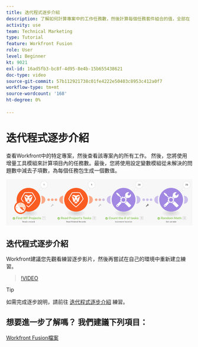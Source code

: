 ```yaml
---
title: 迭代程式逐步介紹
description: 了解如何計算專案中的工作任務數，然後計算每個任務套件組合的值，全部在 [!DNL Adobe Workfront Fusion].
activity: use
team: Technical Marketing
type: Tutorial
feature: Workfront Fusion
role: User
level: Beginner
kt: 9021
exl-id: 16ad5fb3-bc8f-4d95-8e4b-15b655438621
doc-type: video
source-git-commit: 57b112921738c01fe4222e50403c8953c412a0f7
workflow-type: tm+mt
source-wordcount: '168'
ht-degree: 0%

---
```


# 迭代程式逐步介紹

查看Workfront中的特定專案，然後查看該專案內的所有工作。 然後，您將使用增量工具模組來計算項目內的任務數。最後，您將使用設定變數模組從未解決的問題數中減去子項數，為每個任務包生成一個數值。

![融合場景的影像](assets/iteration-and-aggregation-1.png)

## 迭代程式逐步介紹

Workfront建議您先觀看練習逐步影片，然後再嘗試在自己的環境中重新建立練習。

>[!VIDEO](https://video.tv.adobe.com/v/335278/?quality=12&learn=on)

>[!TIP]
>
>如需完成逐步說明，請前往 [迭代程式逐步介紹](https://experienceleague.adobe.com/docs/workfront-learn/tutorials-workfront/fusion/exercises/introduction-to-iterators.html?lang=en) 練習。


## 想要進一步了解嗎？ 我們建議下列項目：

[Workfront Fusion檔案](https://experienceleague.adobe.com/docs/workfront/using/adobe-workfront-fusion/workfront-fusion-2.html?lang=en)
